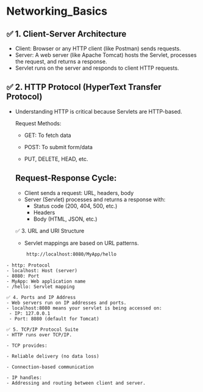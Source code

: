 # Networking_Basics

## ✅ 1. Client-Server Architecture

- Client: Browser or any HTTP client (like Postman) sends requests.
- Server: A web server (like Apache Tomcat) hosts the Servlet, processes the request, and returns a response.
- Servlet runs on the server and responds to client HTTP requests.

## ✅ 2. HTTP Protocol (HyperText Transfer Protocol)

- Understanding HTTP is critical because Servlets are HTTP-based.

  Request Methods:
  - GET: To fetch data

  - POST: To submit form/data

  - PUT, DELETE, HEAD, etc.
 
  ## Request-Response Cycle:
  - Client sends a request: URL, headers, body
  - Server (Servlet) processes and returns a response with:
    - Status code (200, 404, 500, etc.)
    - Headers
    - Body (HTML, JSON, etc.)
   
  ✅ 3. URL and URI Structure
    - Servlet mappings are based on URL patterns.
  
  ```bash
      http://localhost:8080/MyApp/hello
 ```
 - http: Protocol
 - localhost: Host (server)
 - 8080: Port
 - MyApp: Web application name
 - /hello: Servlet mapping

✅ 4. Ports and IP Address
- Web servers run on IP addresses and ports.
- localhost:8080 means your servlet is being accessed on:
  - IP: 127.0.0.1
  - Port: 8080 (default for Tomcat)

✅ 5. TCP/IP Protocol Suite
- HTTP runs over TCP/IP.

- TCP provides:

 - Reliable delivery (no data loss)

 - Connection-based communication

- IP handles:
 - Addressing and routing between client and server.
